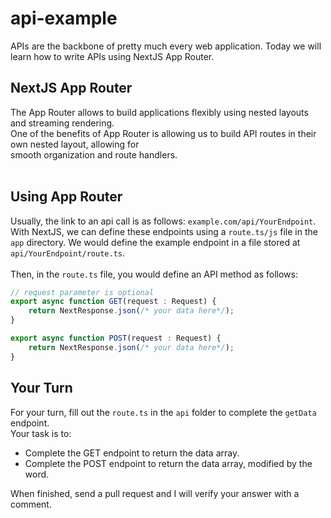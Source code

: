 # api-example

APIs are the backbone of pretty much every web application.
Today we will learn how to write APIs using NextJS App Router.

## NextJS App Router

The App Router allows to build applications flexibly using nested layouts and streaming rendering. <br>
One of the benefits of App Router is allowing us to build API routes in their own nested layout, allowing for <br>
smooth organization and route handlers. <br>
<br>

## Using App Router
Usually, the link to an api call is as follows: `example.com/api/YourEndpoint`. <br>
With NextJS, we can define these endpoints using a `route.ts/js` file in the `app` directory. We would define the example endpoint in a file stored at `api/YourEndpoint/route.ts`.
<br><br>
Then, in the `route.ts` file, you would define an API method as follows:
```typescript
// request parameter is optional
export async function GET(request : Request) {
    return NextResponse.json(/* your data here*/);
}

export async function POST(request : Request) {
    return NextResponse.json(/* your data here*/);
}
```

## Your Turn
For your turn, fill out the `route.ts` in the `api` folder to complete the `getData` endpoint. <br>
Your task is to:
- Complete the GET endpoint to return the data array.
- Complete the POST endpoint to return the data array, modified by the word.

When finished, send a pull request and I will verify your answer with a comment.

